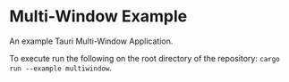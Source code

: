 # Multi-Window Example

An example Tauri Multi-Window Application.

To execute run the following on the root directory of the repository: `cargo run --example multiwindow`.
